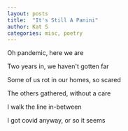 ```yaml
---
layout: posts
title:  "It's Still A Panini"
author: Kat S
categories: misc, poetry
---
```


Oh pandemic, here we are

Two years in, we haven't gotten far

Some of us rot in our homes, so scared

The others gathered, without a care

I walk the line in-between

I got covid anyway, or so it seems
